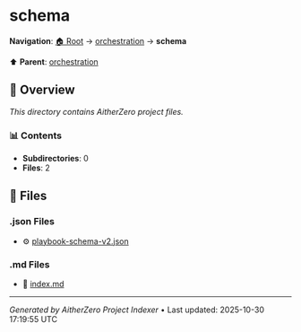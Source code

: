 # schema

**Navigation**: [🏠 Root](../../index.md) → [orchestration](../index.md) → **schema**

⬆️ **Parent**: [orchestration](../index.md)

## 📖 Overview

*This directory contains AitherZero project files.*

### 📊 Contents

- **Subdirectories**: 0
- **Files**: 2

## 📄 Files

### .json Files

- ⚙️ [playbook-schema-v2.json](./playbook-schema-v2.json)

### .md Files

- 📝 [index.md](./index.md)

---

*Generated by AitherZero Project Indexer* • Last updated: 2025-10-30 17:19:55 UTC

